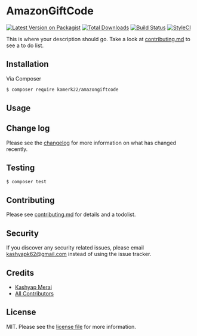 # AmazonGiftCode

[![Latest Version on Packagist][ico-version]][link-packagist]
[![Total Downloads][ico-downloads]][link-downloads]
[![Build Status][ico-travis]][link-travis]
[![StyleCI][ico-styleci]][link-styleci]

This is where your description should go. Take a look at [contributing.md](contributing.md) to see a to do list.

## Installation

Via Composer

``` bash
$ composer require kamerk22/amazongiftcode
```

## Usage

## Change log

Please see the [changelog](changelog.md) for more information on what has changed recently.

## Testing

``` bash
$ composer test
```

## Contributing

Please see [contributing.md](contributing.md) for details and a todolist.

## Security

If you discover any security related issues, please email kashyapk62@gmail.com instead of using the issue tracker.

## Credits

- [Kashyap Merai][link-author]
- [All Contributors][link-contributors]

## License

MIT. Please see the [license file](license.md) for more information.

[ico-version]: https://img.shields.io/packagist/v/kamerk22/amazongiftcode.svg?style=flat-square
[ico-downloads]: https://img.shields.io/packagist/dt/kamerk22/amazongiftcode.svg?style=flat-square
[ico-travis]: https://img.shields.io/travis/kamerk22/amazongiftcode/master.svg?style=flat-square
[ico-styleci]: https://styleci.io/repos/12345678/shield

[link-packagist]: https://packagist.org/packages/kamerk22/amazongiftcode
[link-downloads]: https://packagist.org/packages/kamerk22/amazongiftcode
[link-travis]: https://travis-ci.org/kamerk22/amazongiftcode
[link-styleci]: https://styleci.io/repos/12345678
[link-author]: https://github.com/kamerk22
[link-contributors]: ../../contributors]